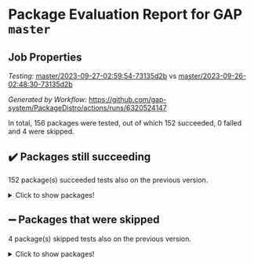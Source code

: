 # Package Evaluation Report for GAP `master`

## Job Properties

*Testing:* [master/2023-09-27-02:59:54-73135d2b](https://github.com/gap-system/PackageDistro/blob/data/reports/master/2023-09-27-02:59:54-73135d2b) vs [master/2023-09-26-02:48:30-73135d2b](https://github.com/gap-system/PackageDistro/blob/data/reports/master/2023-09-26-02:48:30-73135d2b)

*Generated by Workflow:* https://github.com/gap-system/PackageDistro/actions/runs/6320524147

In total, 156 packages were tested, out of which 152 succeeded, 0 failed and 4 were skipped.

## :heavy_check_mark: Packages still succeeding

152 package(s) succeeded tests also on the previous version.
<details><summary>Click to show packages!</summary>

- 4ti2interface 2023.02-04 [(success)](https://github.com/gap-system/PackageDistro/actions/runs/6320524147/job/17163607732)
- ace 5.6.2 [(success)](https://github.com/gap-system/PackageDistro/actions/runs/6320524147/job/17163607861)
- aclib 1.3.2 [(success)](https://github.com/gap-system/PackageDistro/actions/runs/6320524147/job/17163607991)
- agt 0.3.1 [(success)](https://github.com/gap-system/PackageDistro/actions/runs/6320524147/job/17163608110)
- alnuth 3.2.1 [(success)](https://github.com/gap-system/PackageDistro/actions/runs/6320524147/job/17163608222)
- anupq 3.3.0 [(success)](https://github.com/gap-system/PackageDistro/actions/runs/6320524147/job/17163608348)
- atlasrep 2.1.7 [(success)](https://github.com/gap-system/PackageDistro/actions/runs/6320524147/job/17163608465)
- autodoc 2023.06.19 [(success)](https://github.com/gap-system/PackageDistro/actions/runs/6320524147/job/17163609719)
- automata 1.15 [(success)](https://github.com/gap-system/PackageDistro/actions/runs/6320524147/job/17163609891)
- automgrp 1.3.2 [(success)](https://github.com/gap-system/PackageDistro/actions/runs/6320524147/job/17163610007)
- autpgrp 1.11 [(success)](https://github.com/gap-system/PackageDistro/actions/runs/6320524147/job/17163610099)
- cap 2023.09-09 [(success)](https://github.com/gap-system/PackageDistro/actions/runs/6320524147/job/17163610191)
- caratinterface 2.3.5 [(success)](https://github.com/gap-system/PackageDistro/actions/runs/6320524147/job/17163610306)
- cddinterface 2022.11.01 [(success)](https://github.com/gap-system/PackageDistro/actions/runs/6320524147/job/17163610411)
- circle 1.6.6 [(success)](https://github.com/gap-system/PackageDistro/actions/runs/6320524147/job/17163610513)
- classicpres 1.22 [(success)](https://github.com/gap-system/PackageDistro/actions/runs/6320524147/job/17163610643)
- cohomolo 1.6.11 [(success)](https://github.com/gap-system/PackageDistro/actions/runs/6320524147/job/17163610750)
- congruence 1.2.5 [(success)](https://github.com/gap-system/PackageDistro/actions/runs/6320524147/job/17163610888)
- corelg 1.56 [(success)](https://github.com/gap-system/PackageDistro/actions/runs/6320524147/job/17163611009)
- crime 1.6 [(success)](https://github.com/gap-system/PackageDistro/actions/runs/6320524147/job/17163611118)
- crisp 1.4.6 [(success)](https://github.com/gap-system/PackageDistro/actions/runs/6320524147/job/17163611222)
- crypting 0.10.4 [(success)](https://github.com/gap-system/PackageDistro/actions/runs/6320524147/job/17163611323)
- cryst 4.1.26 [(success)](https://github.com/gap-system/PackageDistro/actions/runs/6320524147/job/17163611452)
- crystcat 1.1.10 [(success)](https://github.com/gap-system/PackageDistro/actions/runs/6320524147/job/17163611594)
- ctbllib 1.3.6 [(success)](https://github.com/gap-system/PackageDistro/actions/runs/6320524147/job/17163611725)
- cubefree 1.19 [(success)](https://github.com/gap-system/PackageDistro/actions/runs/6320524147/job/17163611840)
- curlinterface 2.3.2 [(success)](https://github.com/gap-system/PackageDistro/actions/runs/6320524147/job/17163611950)
- cvec 2.8.1 [(success)](https://github.com/gap-system/PackageDistro/actions/runs/6320524147/job/17163612059)
- datastructures 0.3.0 [(success)](https://github.com/gap-system/PackageDistro/actions/runs/6320524147/job/17163612187)
- deepthought 1.0.6 [(success)](https://github.com/gap-system/PackageDistro/actions/runs/6320524147/job/17163612299)
- design 1.8 [(success)](https://github.com/gap-system/PackageDistro/actions/runs/6320524147/job/17163612459)
- difsets 2.3.1 [(success)](https://github.com/gap-system/PackageDistro/actions/runs/6320524147/job/17163612549)
- digraphs 1.6.3 [(success)](https://github.com/gap-system/PackageDistro/actions/runs/6320524147/job/17163612679)
- edim 1.3.7 [(success)](https://github.com/gap-system/PackageDistro/actions/runs/6320524147/job/17163612821)
- example 4.3.4 [(success)](https://github.com/gap-system/PackageDistro/actions/runs/6320524147/job/17163612976)
- examplesforhomalg 2023.08-02 [(success)](https://github.com/gap-system/PackageDistro/actions/runs/6320524147/job/17163613134)
- factint 1.6.3 [(success)](https://github.com/gap-system/PackageDistro/actions/runs/6320524147/job/17163613291)
- ferret 1.0.9 [(success)](https://github.com/gap-system/PackageDistro/actions/runs/6320524147/job/17163613419)
- fga 1.5.0 [(success)](https://github.com/gap-system/PackageDistro/actions/runs/6320524147/job/17163613545)
- fining 1.5.6 [(success)](https://github.com/gap-system/PackageDistro/actions/runs/6320524147/job/17163613679)
- float 1.0.3 [(success)](https://github.com/gap-system/PackageDistro/actions/runs/6320524147/job/17163613791)
- format 1.4.3 [(success)](https://github.com/gap-system/PackageDistro/actions/runs/6320524147/job/17163613946)
- forms 1.2.9 [(success)](https://github.com/gap-system/PackageDistro/actions/runs/6320524147/job/17163614085)
- fplsa 1.2.6 [(success)](https://github.com/gap-system/PackageDistro/actions/runs/6320524147/job/17163614251)
- fr 2.4.12 [(success)](https://github.com/gap-system/PackageDistro/actions/runs/6320524147/job/17163614421)
- francy 2.0.3 [(success)](https://github.com/gap-system/PackageDistro/actions/runs/6320524147/job/17163614570)
- fwtree 1.3 [(success)](https://github.com/gap-system/PackageDistro/actions/runs/6320524147/job/17163614731)
- gapdoc 1.6.6 [(success)](https://github.com/gap-system/PackageDistro/actions/runs/6320524147/job/17163614872)
- gauss 2023.02-04 [(success)](https://github.com/gap-system/PackageDistro/actions/runs/6320524147/job/17163615012)
- gaussforhomalg 2023.08-01 [(success)](https://github.com/gap-system/PackageDistro/actions/runs/6320524147/job/17163615141)
- gbnp 1.0.5 [(success)](https://github.com/gap-system/PackageDistro/actions/runs/6320524147/job/17163615293)
- generalizedmorphismsforcap 2023.08-02 [(success)](https://github.com/gap-system/PackageDistro/actions/runs/6320524147/job/17163615481)
- genss 1.6.8 [(success)](https://github.com/gap-system/PackageDistro/actions/runs/6320524147/job/17163615645)
- gradedmodules 2023.08-01 [(success)](https://github.com/gap-system/PackageDistro/actions/runs/6320524147/job/17163615832)
- gradedringforhomalg 2023.08-01 [(success)](https://github.com/gap-system/PackageDistro/actions/runs/6320524147/job/17163616000)
- grape 4.9.0 [(success)](https://github.com/gap-system/PackageDistro/actions/runs/6320524147/job/17163616177)
- groupoids 1.73 [(success)](https://github.com/gap-system/PackageDistro/actions/runs/6320524147/job/17163616324)
- grpconst 2.6.4 [(success)](https://github.com/gap-system/PackageDistro/actions/runs/6320524147/job/17163616473)
- guarana 0.96.3 [(success)](https://github.com/gap-system/PackageDistro/actions/runs/6320524147/job/17163616608)
- guava 3.18 [(success)](https://github.com/gap-system/PackageDistro/actions/runs/6320524147/job/17163616775)
- hap 1.58 [(success)](https://github.com/gap-system/PackageDistro/actions/runs/6320524147/job/17163616948)
- hapcryst 0.1.15 [(success)](https://github.com/gap-system/PackageDistro/actions/runs/6320524147/job/17163617093)
- hecke 1.5.3 [(success)](https://github.com/gap-system/PackageDistro/actions/runs/6320524147/job/17163617265)
- help 3.5 [(success)](https://github.com/gap-system/PackageDistro/actions/runs/6320524147/job/17163617418)
- homalg 2023.08-02 [(success)](https://github.com/gap-system/PackageDistro/actions/runs/6320524147/job/17163617575)
- homalgtocas 2023.08-01 [(success)](https://github.com/gap-system/PackageDistro/actions/runs/6320524147/job/17163617728)
- idrel 2.45 [(success)](https://github.com/gap-system/PackageDistro/actions/runs/6320524147/job/17163617909)
- images 1.3.1 [(success)](https://github.com/gap-system/PackageDistro/actions/runs/6320524147/job/17163618046)
- intpic 0.3.0 [(success)](https://github.com/gap-system/PackageDistro/actions/runs/6320524147/job/17163618165)
- io 4.8.1 [(success)](https://github.com/gap-system/PackageDistro/actions/runs/6320524147/job/17163618302)
- io_forhomalg 2023.02-04 [(success)](https://github.com/gap-system/PackageDistro/actions/runs/6320524147/job/17163618421)
- irredsol 1.4.4 [(success)](https://github.com/gap-system/PackageDistro/actions/runs/6320524147/job/17163618535)
- json 2.1.1 [(success)](https://github.com/gap-system/PackageDistro/actions/runs/6320524147/job/17163618634)
- jupyterkernel 1.5.0 [(success)](https://github.com/gap-system/PackageDistro/actions/runs/6320524147/job/17163618770)
- jupyterviz 1.5.6 [(success)](https://github.com/gap-system/PackageDistro/actions/runs/6320524147/job/17163618881)
- kan 1.36 [(success)](https://github.com/gap-system/PackageDistro/actions/runs/6320524147/job/17163618996)
- kbmag 1.5.11 [(success)](https://github.com/gap-system/PackageDistro/actions/runs/6320524147/job/17163619105)
- laguna 3.9.6 [(success)](https://github.com/gap-system/PackageDistro/actions/runs/6320524147/job/17163619206)
- liealgdb 2.2.1 [(success)](https://github.com/gap-system/PackageDistro/actions/runs/6320524147/job/17163619311)
- liepring 2.8 [(success)](https://github.com/gap-system/PackageDistro/actions/runs/6320524147/job/17163619426)
- liering 2.4.2 [(success)](https://github.com/gap-system/PackageDistro/actions/runs/6320524147/job/17163619511)
- linearalgebraforcap 2023.09-02 [(success)](https://github.com/gap-system/PackageDistro/actions/runs/6320524147/job/17163619627)
- localizeringforhomalg 2023.08-02 [(success)](https://github.com/gap-system/PackageDistro/actions/runs/6320524147/job/17163619735)
- loops 3.4.3 [(success)](https://github.com/gap-system/PackageDistro/actions/runs/6320524147/job/17163619855)
- lpres 1.0.3 [(success)](https://github.com/gap-system/PackageDistro/actions/runs/6320524147/job/17163619961)
- majoranaalgebras 1.5.1 [(success)](https://github.com/gap-system/PackageDistro/actions/runs/6320524147/job/17163620084)
- mapclass 1.4.6 [(success)](https://github.com/gap-system/PackageDistro/actions/runs/6320524147/job/17163620218)
- matgrp 0.70 [(success)](https://github.com/gap-system/PackageDistro/actions/runs/6320524147/job/17163620359)
- matricesforhomalg 2023.08-02 [(success)](https://github.com/gap-system/PackageDistro/actions/runs/6320524147/job/17163620446)
- modisom 2.5.4 [(success)](https://github.com/gap-system/PackageDistro/actions/runs/6320524147/job/17163620540)
- modulepresentationsforcap 2023.09-01 [(success)](https://github.com/gap-system/PackageDistro/actions/runs/6320524147/job/17163620668)
- modules 2023.08-02 [(success)](https://github.com/gap-system/PackageDistro/actions/runs/6320524147/job/17163620787)
- monoidalcategories 2023.08-11 [(success)](https://github.com/gap-system/PackageDistro/actions/runs/6320524147/job/17163620903)
- nconvex 2022.09-01 [(success)](https://github.com/gap-system/PackageDistro/actions/runs/6320524147/job/17163621030)
- nilmat 1.4.2 [(success)](https://github.com/gap-system/PackageDistro/actions/runs/6320524147/job/17163621116)
- nock 1.5 [(success)](https://github.com/gap-system/PackageDistro/actions/runs/6320524147/job/17163621216)
- normalizinterface 1.3.6 [(success)](https://github.com/gap-system/PackageDistro/actions/runs/6320524147/job/17163621311)
- nq 2.5.10 [(success)](https://github.com/gap-system/PackageDistro/actions/runs/6320524147/job/17163621399)
- numericalsgps 1.3.1 [(success)](https://github.com/gap-system/PackageDistro/actions/runs/6320524147/job/17163621521)
- openmath 11.5.3 [(success)](https://github.com/gap-system/PackageDistro/actions/runs/6320524147/job/17163621646)
- orb 4.9.0 [(success)](https://github.com/gap-system/PackageDistro/actions/runs/6320524147/job/17163621740)
- packagemanager 1.4.1 [(success)](https://github.com/gap-system/PackageDistro/actions/runs/6320524147/job/17163621851)
- patternclass 2.4.3 [(success)](https://github.com/gap-system/PackageDistro/actions/runs/6320524147/job/17163621970)
- permut 2.0.4 [(success)](https://github.com/gap-system/PackageDistro/actions/runs/6320524147/job/17163622089)
- polenta 1.3.10 [(success)](https://github.com/gap-system/PackageDistro/actions/runs/6320524147/job/17163622193)
- polymaking 0.8.6 [(success)](https://github.com/gap-system/PackageDistro/actions/runs/6320524147/job/17163622325)
- primgrp 3.4.4 [(success)](https://github.com/gap-system/PackageDistro/actions/runs/6320524147/job/17163622423)
- profiling 2.5.4 [(success)](https://github.com/gap-system/PackageDistro/actions/runs/6320524147/job/17163622537)
- qpa 1.34 [(success)](https://github.com/gap-system/PackageDistro/actions/runs/6320524147/job/17163622640)
- quagroup 1.8.3 [(success)](https://github.com/gap-system/PackageDistro/actions/runs/6320524147/job/17163622764)
- radiroot 2.9 [(success)](https://github.com/gap-system/PackageDistro/actions/runs/6320524147/job/17163622898)
- rcwa 4.7.1 [(success)](https://github.com/gap-system/PackageDistro/actions/runs/6320524147/job/17163623007)
- rds 1.8 [(success)](https://github.com/gap-system/PackageDistro/actions/runs/6320524147/job/17163623119)
- recog 1.4.2 [(success)](https://github.com/gap-system/PackageDistro/actions/runs/6320524147/job/17163623244)
- repndecomp 1.3.0 [(success)](https://github.com/gap-system/PackageDistro/actions/runs/6320524147/job/17163623380)
- repsn 3.1.1 [(success)](https://github.com/gap-system/PackageDistro/actions/runs/6320524147/job/17163623513)
- resclasses 4.7.3 [(success)](https://github.com/gap-system/PackageDistro/actions/runs/6320524147/job/17163623664)
- ringsforhomalg 2023.08-02 [(success)](https://github.com/gap-system/PackageDistro/actions/runs/6320524147/job/17163623812)
- sco 2023.08-01 [(success)](https://github.com/gap-system/PackageDistro/actions/runs/6320524147/job/17163623936)
- scscp 2.4.1 [(success)](https://github.com/gap-system/PackageDistro/actions/runs/6320524147/job/17163624062)
- semigroups 5.3.1 [(success)](https://github.com/gap-system/PackageDistro/actions/runs/6320524147/job/17163624213)
- sglppow 2.3 [(success)](https://github.com/gap-system/PackageDistro/actions/runs/6320524147/job/17163624341)
- sgpviz 0.999.5 [(success)](https://github.com/gap-system/PackageDistro/actions/runs/6320524147/job/17163624474)
- simpcomp 2.1.14 [(success)](https://github.com/gap-system/PackageDistro/actions/runs/6320524147/job/17163624626)
- singular 2023.02.09 [(success)](https://github.com/gap-system/PackageDistro/actions/runs/6320524147/job/17163624750)
- sl2reps 1.1 [(success)](https://github.com/gap-system/PackageDistro/actions/runs/6320524147/job/17163624871)
- sla 1.5.3 [(success)](https://github.com/gap-system/PackageDistro/actions/runs/6320524147/job/17163624983)
- smallgrp 1.5.3 [(success)](https://github.com/gap-system/PackageDistro/actions/runs/6320524147/job/17163625117)
- smallsemi 0.6.13 [(success)](https://github.com/gap-system/PackageDistro/actions/runs/6320524147/job/17163625258)
- sonata 2.9.6 [(success)](https://github.com/gap-system/PackageDistro/actions/runs/6320524147/job/17163625384)
- sophus 1.27 [(success)](https://github.com/gap-system/PackageDistro/actions/runs/6320524147/job/17163625534)
- sotgrps 1.2 [(success)](https://github.com/gap-system/PackageDistro/actions/runs/6320524147/job/17163625668)
- spinsym 1.5.2 [(success)](https://github.com/gap-system/PackageDistro/actions/runs/6320524147/job/17163625822)
- standardff 1.0 [(success)](https://github.com/gap-system/PackageDistro/actions/runs/6320524147/job/17163625954)
- symbcompcc 1.3.2 [(success)](https://github.com/gap-system/PackageDistro/actions/runs/6320524147/job/17163626109)
- thelma 1.3 [(success)](https://github.com/gap-system/PackageDistro/actions/runs/6320524147/job/17163626483)
- tomlib 1.2.9 [(success)](https://github.com/gap-system/PackageDistro/actions/runs/6320524147/job/17163626633)
- toolsforhomalg 2023.07-01 [(success)](https://github.com/gap-system/PackageDistro/actions/runs/6320524147/job/17163626800)
- toric 1.9.5 [(success)](https://github.com/gap-system/PackageDistro/actions/runs/6320524147/job/17163626977)
- toricvarieties 2022.07.13 [(success)](https://github.com/gap-system/PackageDistro/actions/runs/6320524147/job/17163627124)
- transgrp 3.6.4 [(success)](https://github.com/gap-system/PackageDistro/actions/runs/6320524147/job/17163627264)
- ugaly 4.1.3 [(success)](https://github.com/gap-system/PackageDistro/actions/runs/6320524147/job/17163627409)
- unipot 1.5 [(success)](https://github.com/gap-system/PackageDistro/actions/runs/6320524147/job/17163627545)
- unitlib 4.2.0 [(success)](https://github.com/gap-system/PackageDistro/actions/runs/6320524147/job/17163627721)
- utils 0.84 [(success)](https://github.com/gap-system/PackageDistro/actions/runs/6320524147/job/17163627854)
- uuid 0.7 [(success)](https://github.com/gap-system/PackageDistro/actions/runs/6320524147/job/17163628014)
- walrus 0.9991 [(success)](https://github.com/gap-system/PackageDistro/actions/runs/6320524147/job/17163628178)
- wedderga 4.10.4 [(success)](https://github.com/gap-system/PackageDistro/actions/runs/6320524147/job/17163628368)
- xmod 2.91 [(success)](https://github.com/gap-system/PackageDistro/actions/runs/6320524147/job/17163628531)
- xmodalg 1.23 [(success)](https://github.com/gap-system/PackageDistro/actions/runs/6320524147/job/17163628738)
- yangbaxter 0.10.3 [(success)](https://github.com/gap-system/PackageDistro/actions/runs/6320524147/job/17163628931)
- zeromqinterface 0.14 [(success)](https://github.com/gap-system/PackageDistro/actions/runs/6320524147/job/17163629099)
</details>

## :heavy_minus_sign: Packages that were skipped

4 package(s) skipped tests also on the previous version.
<details><summary>Click to show packages!</summary>

- browse 1.8.21 [(skipped)](https://github.com/gap-system/PackageDistro/actions/runs/6320524147/job/17163140367)
- itc 1.5.1 [(skipped)](https://github.com/gap-system/PackageDistro/actions/runs/6320524147/job/17163140367)
- polycyclic 2.16 [(skipped)](https://github.com/gap-system/PackageDistro/actions/runs/6320524147/job/17163140367)
- xgap 4.31 [(skipped)](https://github.com/gap-system/PackageDistro/actions/runs/6320524147/job/17163140367)
</details>

